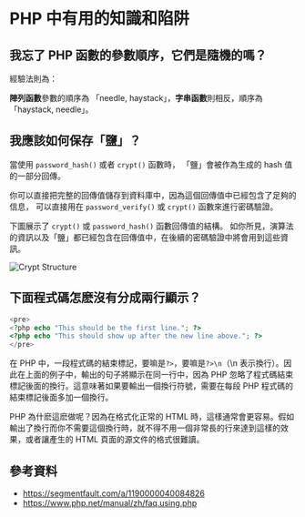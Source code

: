 # PHP 中有用的知識和陷阱

## 我忘了 PHP 函數的參數順序，它們是隨機的嗎？

經驗法則為：

**陣列函數**參數的順序為 「needle, haystack」，**字串函數**則相反，順序為 「haystack, needle」。

## 我應該如何保存「鹽」？

當使用 `password_hash()` 或者 `crypt()` 函數時， 「鹽」會被作為生成的 hash 值的一部分回傳。

你可以直接把完整的回傳值儲存到資料庫中，因為這個回傳值中已經包含了足夠的信息， 可以直接用在 `password_verify()` 或 `crypt()` 函數來進行密碼驗證。

下圖展示了 `crypt()` 或 `password_hash()` 函數回傳值的結構。 如你所見，演算法的資訊以及「鹽」都已經包含在回傳值中，在後續的密碼驗證中將會用到這些資訊。

![Crypt Structure](https://www.php.net/manual/zh/images/0af3dc557de5198c4312d2c38c08fbf0-crypt-text-rendered.svg)

## 下面程式碼怎麽沒有分成兩行顯示？
```php
<pre>
<?php echo "This should be the first line."; ?>
<?php echo "This should show up after the new line above."; ?>
</pre>
```

在 PHP 中，一段程式碼的結束標記，要嘛是`?>`，要嘛是`?>\n`（\n 表示換行）。因此在上面的例子中，輸出的句子將顯示在同一行中，因為 PHP 忽略了程式碼結束標記後面的換行。這意味著如果要輸出一個換行符號，需要在每段 PHP 程式碼的結束標記後面多加一個換行。

PHP 為什麽這麽做呢？因為在格式化正常的 HTML 時，這樣通常會更容易。假如輸出了換行而你不需要這個換行時，就不得不用一個非常長的行來達到這樣的效果，或者讓產生的 HTML 頁面的源文件的格式很難讀。



## 參考資料

- <https://segmentfault.com/a/1190000040084826>
- <https://www.php.net/manual/zh/faq.using.php>
